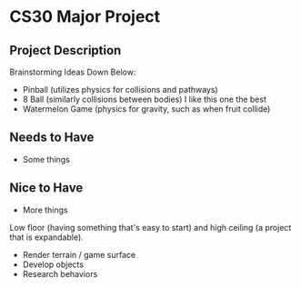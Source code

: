 # CS30 Major Project

## Project Description
Brainstorming Ideas Down Below:
- Pinball (utilizes physics for collisions and pathways)
- 8 Ball (similarly collisions between bodies) I like this one the best
- Watermelon Game (physics for gravity, such as when fruit collide)

## Needs to Have
- Some things

## Nice to Have
- More things

Low floor (having something that's easy to start) and high ceiling (a project that is expandable).
- Render terrain / game surface
- Develop objects
- Research behaviors
